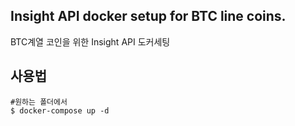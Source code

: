 Insight API docker setup for BTC line coins.
---
BTC계열 코인을 위한 Insight API 도커세팅

## 사용법
```
#원하는 폴더에서 
$ docker-compose up -d
```
